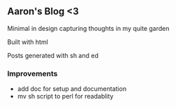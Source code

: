 ## Aaron's Blog <3

Minimal in design capturing thoughts in my quite garden

Built with html

Posts generated with sh and ed

### Improvements
* add doc for setup and documentation
* mv sh script to perl for readablity
